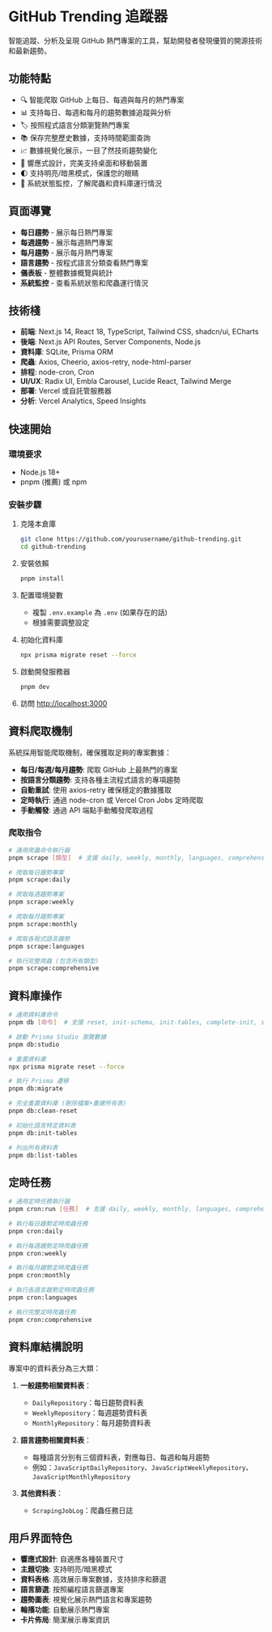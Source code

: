 # GitHub Trending 追蹤器

智能追蹤、分析及呈現 GitHub 熱門專案的工具，幫助開發者發現優質的開源技術和最新趨勢。

## 功能特點

- 🔍 智能爬取 GitHub 上每日、每週與每月的熱門專案
- 📊 支持每日、每週和每月的趨勢數據追蹤與分析
- 🏷️ 按照程式語言分類瀏覽熱門專案
- 📚 保存完整歷史數據，支持時間範圍查詢
- 📈 數據視覺化展示，一目了然技術趨勢變化
- 📱 響應式設計，完美支持桌面和移動裝置
- 🌓 支持明亮/暗黑模式，保護您的眼睛
- 🔄 系統狀態監控，了解爬蟲和資料庫運行情況

## 頁面導覽

- **每日趨勢** - 展示每日熱門專案
- **每週趨勢** - 展示每週熱門專案
- **每月趨勢** - 展示每月熱門專案
- **語言趨勢** - 按程式語言分類查看熱門專案
- **儀表板** - 整體數據概覽與統計
- **系統監控** - 查看系統狀態和爬蟲運行情況

## 技術棧

- **前端**: Next.js 14, React 18, TypeScript, Tailwind CSS, shadcn/ui, ECharts
- **後端**: Next.js API Routes, Server Components, Node.js
- **資料庫**: SQLite, Prisma ORM
- **爬蟲**: Axios, Cheerio, axios-retry, node-html-parser
- **排程**: node-cron, Cron
- **UI/UX**: Radix UI, Embla Carousel, Lucide React, Tailwind Merge
- **部署**: Vercel 或自託管服務器
- **分析**: Vercel Analytics, Speed Insights

## 快速開始

### 環境要求

- Node.js 18+
- pnpm (推薦) 或 npm

### 安裝步驟

1. 克隆本倉庫
   ```bash
   git clone https://github.com/yourusername/github-trending.git
   cd github-trending
   ```

2. 安裝依賴
   ```bash
   pnpm install
   ```

3. 配置環境變數
   - 複製 `.env.example` 為 `.env` (如果存在的話)
   - 根據需要調整設定

4. 初始化資料庫
   ```bash
   npx prisma migrate reset --force
   ```

5. 啟動開發服務器
   ```bash
   pnpm dev
   ```

6. 訪問 [http://localhost:3000](http://localhost:3000)

## 資料爬取機制

系統採用智能爬取機制，確保獲取足夠的專案數據：

- **每日/每週/每月趨勢**: 爬取 GitHub 上最熱門的專案
- **按語言分類趨勢**: 支持各種主流程式語言的專項趨勢
- **自動重試**: 使用 axios-retry 確保穩定的數據獲取
- **定時執行**: 通過 node-cron 或 Vercel Cron Jobs 定時爬取
- **手動觸發**: 通過 API 端點手動觸發爬取過程

### 爬取指令

```bash
# 通用爬蟲命令執行器
pnpm scrape [類型]  # 支援 daily, weekly, monthly, languages, comprehensive

# 爬取每日趨勢專案
pnpm scrape:daily

# 爬取每週趨勢專案
pnpm scrape:weekly

# 爬取每月趨勢專案
pnpm scrape:monthly

# 爬取各程式語言趨勢
pnpm scrape:languages

# 執行完整爬蟲 (包含所有類型)
pnpm scrape:comprehensive
```

## 資料庫操作

```bash
# 通用資料庫命令
pnpm db [命令]  # 支援 reset, init-schema, init-tables, complete-init, studio

# 啟動 Prisma Studio 瀏覽數據
pnpm db:studio

# 重置資料庫
npx prisma migrate reset --force

# 執行 Prisma 遷移
pnpm db:migrate

# 完全重置資料庫 (刪除檔案+重建所有表)
pnpm db:clean-reset

# 初始化語言特定資料表
pnpm db:init-tables

# 列出所有資料表
pnpm db:list-tables
```

## 定時任務

```bash
# 通用定時任務執行器
pnpm cron:run [任務]  # 支援 daily, weekly, monthly, languages, comprehensive

# 執行每日趨勢定時爬蟲任務
pnpm cron:daily

# 執行每週趨勢定時爬蟲任務
pnpm cron:weekly

# 執行每月趨勢定時爬蟲任務
pnpm cron:monthly

# 執行各語言趨勢定時爬蟲任務
pnpm cron:languages

# 執行完整定時爬蟲任務
pnpm cron:comprehensive
```

## 資料庫結構說明

專案中的資料表分為三大類：

1. **一般趨勢相關資料表**：
   - `DailyRepository`：每日趨勢資料表
   - `WeeklyRepository`：每週趨勢資料表
   - `MonthlyRepository`：每月趨勢資料表

2. **語言趨勢相關資料表**：
   - 每種語言分別有三個資料表，對應每日、每週和每月趨勢
   - 例如：`JavaScriptDailyRepository`、`JavaScriptWeeklyRepository`、`JavaScriptMonthlyRepository`

3. **其他資料表**：
   - `ScrapingJobLog`：爬蟲任務日誌

## 用戶界面特色

- **響應式設計**: 自適應各種裝置尺寸
- **主題切換**: 支持明亮/暗黑模式
- **資料表格**: 高效展示專案數據，支持排序和篩選
- **語言篩選**: 按照編程語言篩選專案
- **趨勢圖表**: 視覺化展示熱門語言和專案趨勢
- **輪播功能**: 自動展示熱門專案
- **卡片佈局**: 簡潔展示專案資訊

